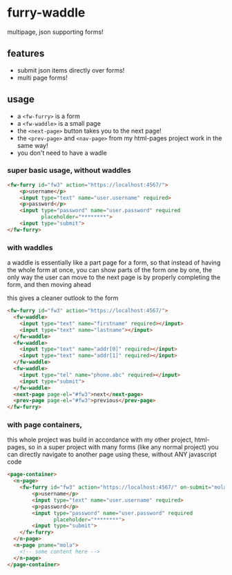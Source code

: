 # furry-waddle
multipage, json supporting forms!

## features
- submit json items directly over forms!
- multi page forms!

## usage
- a `<fw-furry>` is a form
- a `<fw-waddle>` is a small page
- the `<next-page>` button takes you to the next page!
- the `<prev-page>` and `<nav-page>` from my html-pages project work in the same way!
- you don't need to have a wadle

### super basic usage, without waddles
```html
<fw-furry id="fw3" action="https://localhost:4567/">
    <p>username</p>
    <input type="text" name="user.username" required>
    <p>password</p>
    <input type="password" name="user.password" required
           placeholder="********">
    <input type="submit">
</fw-furry>
```

### with waddles
a waddle is essentially like a part page
for a form, so that instead of having the whole form
at once, you can show parts of the form one by one,
the only way the user can move to the next page is by
properly completing the form, and then moving ahead

this gives a cleaner outlook to the form

```html
<fw-furry id="fw3" action="https://localhost:4567/">
  <fw-waddle>
    <input type="text" name="firstname" required></input>
    <input type="text" name="lastname"></input>
  </fw-waddle>
  <fw-waddle>
    <input type="text" name="addr[0]" required></input>
    <input type="text" name="addr[1]" required></input>
  </fw-waddle>
  <fw-waddle>
    <input type="tel" name="phone.abc" required></input>
    <input type="submit">
  </fw-waddle>
  <next-page page-el="#fw3">next</next-page>
  <prev-page page-el="#fw3">previous</prev-page>
</fw-furry>
```

### with page containers,
this whole project was build in accordance with my other project, html-pages, so in a super project with many forms (like any normal project)
you can directly navigate to another page using these, without ANY javascript code

```html
<page-container>
  <n-page>
    <fw-furry id="fw3" action="https://localhost:4567/" on-submit="mola">
        <p>username</p>
        <input type="text" name="user.username" required>
        <p>password</p>
        <input type="password" name="user.password" required
               placeholder="********">
        <input type="submit">
    </fw-furry>
  </n-page>
  <n-page pname="mola">
    <!-- some content here -->
  </n-page>
</page-container>
```
